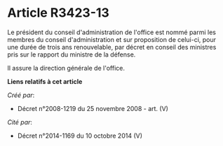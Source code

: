 # Article R3423-13

Le président du conseil d'administration de l'office est nommé parmi les membres du conseil d'administration et sur
proposition de celui-ci, pour une durée de trois ans renouvelable, par décret en conseil des ministres pris sur le rapport du
ministre de la défense.

Il assure la direction générale de l'office.

**Liens relatifs à cet article**

_Créé par_:

  - Décret n°2008-1219 du 25 novembre 2008 - art. (V)

_Cité par_:

  - Décret n°2014-1169 du 10 octobre 2014 (V)
